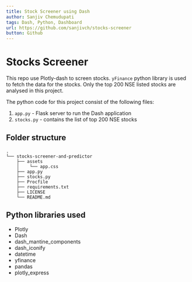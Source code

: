 ```yaml
---
title: Stock Screener using Dash
author: Sanjiv Chemudupati
tags: Dash, Python, Dashboard
url: https://github.com/sanjivch/stocks-screener
button: Github
---
```


# Stocks Screener

This repo use Plotly-dash to screen stocks. `yFinance` python library is used to fetch the data for the stocks. Only the top 200 NSE listed stocks are analysed in this project.

The python code for this project consist of the following files:

1. `app.py` - Flask server to run the Dash application
2. `stocks.py` - contains the list of top 200 NSE stocks


## Folder structure
```
.
└── stocks-screener-and-predictor
    ├── assets
    │    └── app.css
    ├── app.py
    ├── stocks.py
    ├── Procfile
    ├── requirements.txt
    ├── LICENSE
    └── README.md
 ```

## Python libraries used

- Plotly
- Dash
- dash_mantine_components
- dash_iconify
- datetime
- yfinance
- pandas
- plotly_express